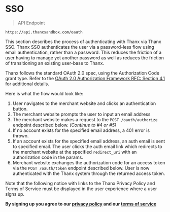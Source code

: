 # SSO

> API Endpoint

```
https://api.thanxsandbox.com/oauth
```

This section describes the process of authenticating with Thanx via Thanx
SSO. Thanx SSO authenticates the user via a password-less flow using email
authentication, rather than a password. This reduces the friction of a user
having to manage yet another password as well as reduces the friction of
transitioning an existing user-base to Thanx.

Thanx follows the standard OAuth 2.0 spec, using the Authorization Code grant
type. Refer to the
[OAuth 2.0 Authorization Framework RFC: Section 4.1](https://tools.ietf.org/html/rfc6749#section-4.1)
for additional details.

Here is what the flow would look like:

1. User navigates to the merchant website and clicks an authentication button.
2. The merchant website prompts the user to input an email address
3. The merchant website makes a request to the `POST /oauth/authorize` endpoint
described below. *(Continue to #4 or #5)*
4. If no account exists for the specified email address, a 401 error is thrown.
5. If an account exists for the specified email address, an auth email is sent
to specified email. The user clicks the auth email link which redirects to the
merchant website at the specified `redirect_uri` with an authorization code in
the params.
6. Merchant website exchanges the authorization code for an access token via
the `POST /oauth/token` endpoint described below. User is now authenticated
with the Thanx system through the returned access token.

Note that the following notice with links to the Thanx Privacy Policy and Terms
of Service must be displayed in the user experience where a user signs up.

**By signing up you agree to our
[privacy policy](https://app.thanx.com/privacy)
and our [terms of service](https://app.thanx.com/terms)**

